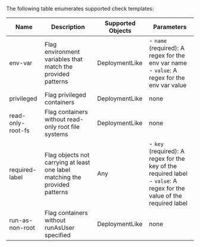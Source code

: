 The following table enumerates supported check templates:

| Name | Description | Supported Objects | Parameters |
| ---- | ----------- | ----------------- | ---------- |
 | env-var | Flag environment variables that match the provided patterns | DeploymentLike |- `name` (required): A regex for the env var name <br />- `value`: A regex for the env var value <br />|
 | privileged | Flag privileged containers | DeploymentLike | none |
 | read-only-root-fs | Flag containers without read-only root file systems | DeploymentLike | none |
 | required-label | Flag objects not carrying at least one label matching the provided patterns | Any |- `key` (required): A regex for the key of the required label <br />- `value`: A regex for the value of the required label <br />|
 | run-as-non-root | Flag containers without runAsUser specified | DeploymentLike | none |
